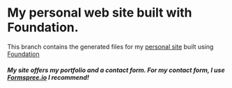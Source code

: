 # My personal web site built with Foundation.
This branch contains the generated files for my [personal site](https://jesussandrea12.github.io) built using [Foundation](https://foundation.zurb.com)
##### My site offers my portfolio and a contact form. For my contact form, I use [Formspree.io](https://www.Formspree.io.) I recommend!
